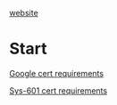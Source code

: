 
<link rel="stylesheet" href="\styles.css">

[website](https://novaxiophi.github.io/securityplusTraining.githubpages.io/)

# Start

[Google cert requirements](/googleSecurityITceritificate/requirements.md)

[Sys-601 cert requirements](/SecurityPlus/requirements.md)

